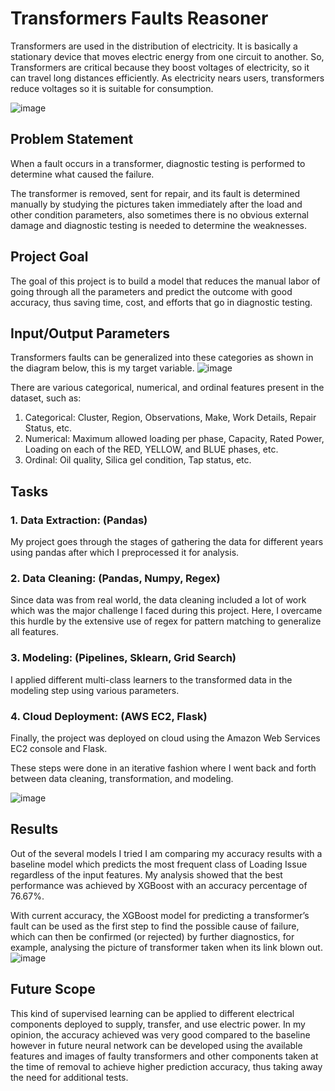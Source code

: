 # Transformers Faults Reasoner

Transformers are used in the distribution of electricity. It is basically a stationary device that moves electric energy from one circuit to another. So, Transformers are critical because they boost voltages of electricity, so it can travel long distances efficiently. As electricity nears users, transformers reduce voltages so it is suitable for consumption.

![image](https://user-images.githubusercontent.com/34404363/155343788-044dc0f2-3d4b-413b-9fb0-22ca1cb2841b.png)


## Problem Statement

When a fault occurs in a transformer, diagnostic testing is performed to determine what caused the failure.

The transformer is removed, sent for repair, and its fault is determined manually by studying the pictures taken immediately after the load and other condition parameters, also sometimes there is no obvious external damage and diagnostic testing is needed to determine the weaknesses.

## Project Goal

The goal of this project is to build a model that reduces the manual labor of going through all the parameters and predict the outcome with good accuracy, thus saving time, cost, and efforts that go in diagnostic testing. 

## Input/Output Parameters

Transformers faults can be generalized into these categories as shown in the diagram below, this is my target variable. 
![image](https://user-images.githubusercontent.com/34404363/155344356-50300108-882d-4d66-958b-7b891155dacc.png)

There are various categorical, numerical, and ordinal features present in the dataset, such as:
1. Categorical: Cluster, Region, Observations, Make, Work Details, Repair Status, etc.
2. Numerical: Maximum allowed loading per phase, Capacity, Rated Power, Loading on each of the RED, YELLOW, and BLUE phases, etc.
3. Ordinal: Oil quality, Silica gel condition, Tap status, etc.

## Tasks

### 1. Data Extraction: (Pandas)
My project goes through the stages of gathering the data for different years using pandas after which I preprocessed it for analysis.

### 2. Data Cleaning: (Pandas, Numpy, Regex)
Since data was from real world, the data cleaning included a lot of work which was the major challenge I faced during this project. Here, I overcame this hurdle by the extensive use of regex for pattern matching to generalize all features.

### 3. Modeling: (Pipelines, Sklearn, Grid Search)
I applied different multi-class learners to the transformed data in the modeling step using various parameters.

### 4. Cloud Deployment: (AWS EC2, Flask)
Finally, the project was deployed on cloud using the Amazon Web Services EC2 console and Flask.

These steps were done in an iterative fashion where I went back and forth between data cleaning, transformation, and modeling.

![image](https://user-images.githubusercontent.com/34404363/155473951-1317d1de-3ca7-4de9-a92f-bab0952fa1ce.png)

## Results

Out of the several models I tried I am comparing my accuracy results with a baseline model which predicts the most frequent class of Loading Issue regardless of the input features. My analysis showed that the best performance was achieved by XGBoost with an accuracy percentage of 76.67%.

With current accuracy, the XGBoost model for predicting a transformer’s fault can be used as the first step to find the possible cause of failure, which can then be confirmed (or rejected) by further diagnostics, for example, analysing the picture of transformer taken when its link blown out.
![image](https://user-images.githubusercontent.com/34404363/155473759-97e728f7-f74d-4f07-8a10-8529f6a4e665.png)

## Future Scope

This kind of supervised learning can be applied to different electrical components deployed to supply, transfer, and use electric power.
In my opinion, the accuracy achieved was very good compared to the baseline however in future neural network can be developed using the available features and images of faulty transformers and other components taken at the time of removal to achieve higher prediction accuracy, thus taking away the need for additional tests.




